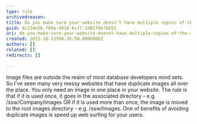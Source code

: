 ```yaml
---
type: rule
archivedreason: 
title: Do you make sure your website doesn't have multiple copies of the same image?
guid: dc334e5b-f80a-4910-bcf7-3482f6b76b51
uri: do-you-make-sure-your-website-doesnt-have-multiple-copies-of-the-same-image
created: 2015-10-13T00:35:50.0000000Z
authors: []
related: []
redirects: []

---
```


Image files are outside the realm of most database developers mind sets. So I've seen many very messy websites that have duplicate images all over the place. You only need an image in one place in your website. The rule is that if it is used once, it goes in the associated directory - e.g. /ssw/Company/Images OR if it is used more than once, the image is moved to the root images directory - e.g. /ssw/Images. One of benefits of avoiding duplicate images is speed up web surfing for your users.

<!--endintro-->
